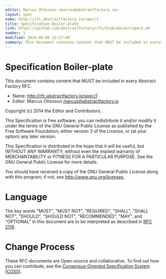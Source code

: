 ```yaml
---
editor: Marcus Ottosson <marcus@abstractfactory.io>
layout: spec
name: http://rfc.abstractfactory.io/spec/1
title: Specification Boiler-plate
link: https://github.com/abstractfactory/rfc/blob/master/spec1.md
number: 1
modified: 2014-04-08 12:27:40
summary: This document contains content that MUST be included in every Abstract Factory RFC.
---
```


# Specification Boiler-plate

This document contains content that MUST be included in every Abstract Factory RFC.

* Name: http://rfc.abstractfactory.io/spec/1
* Editor: Marcus Ottosson <marcus@abstractfactory.io>

Copyright (c) 2014 the Editor and Contributors.

This Specification is free software; you can redistribute it and/or modify it under the terms of the GNU General Public License as published by the Free Software Foundation; either version 3 of the License, or (at your option) any later version.

This Specification is distributed in the hope that it will be useful, but WITHOUT ANY WARRANTY; without even the implied warranty of MERCHANTABILITY or FITNESS FOR A PARTICULAR PURPOSE. See the GNU General Public License for more details.

You should have received a copy of the GNU General Public License along with this program; if not, see <http://www.gnu.org/licenses>.

# Language

The key words "MUST", "MUST NOT", "REQUIRED", "SHALL", "SHALL NOT", "SHOULD", "SHOULD NOT", "RECOMMENDED", "MAY", and "OPTIONAL" in this document are to be interpreted as described in [RFC 2119](http://tools.ietf.org/html/rfc2119).

# Change Process

These RFC documents are Open-source and collaborative. To find out how you can contribute, see the [Consensus-Oriented Specification System (COSS)](http://www.digistan.org/spec:1/COSS).
